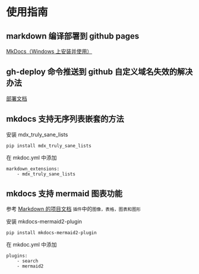 # 使用指南

## markdown 编译部署到 github pages

[MkDocs（Windows 上安装并使用）](https://lyh-man.github.io/MyDocs/tool/mk-docs/#5mkdocs-material)

## gh-deploy 命令推送到 github 自定义域名失效的解决办法

[部署文档](https://hellowac.github.io/mkdocs-docs-zh/user-guide/deploying-your-docs/#_1)

## mkdocs 支持无序列表嵌套的方法

安装 mdx_truly_sane_lists

    pip install mdx_truly_sane_lists

在 mkdoc.yml 中添加

    markdown_extensions:
        - mdx_truly_sane_lists

## mkdocs 支持 mermaid 图表功能

参考 [Markdown 的项目文档](https://wdk-docs.github.io/mkdocs-docs/) `插件`中的`图像，表格，图表和图形`

安装 mkdocs-mermaid2-plugin

    pip install mkdocs-mermaid2-plugin

在 mkdoc.yml 中添加

    plugins:
        - search
        - mermaid2

